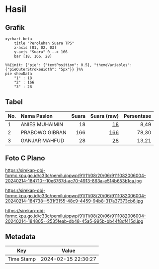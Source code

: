 # Hasil

## Grafik

```mermaid
xychart-beta
    title "Perolehan Suara TPS"
    x-axis [01, 02, 03]
    y-axis "Suara" 0 --> 166
    bar [18, 166, 28]
```

```mermaid
%%{init: {"pie": {"textPosition": 0.5}, "themeVariables": {"pieOuterStrokeWidth": "5px"}} }%%
pie showData
    "1" : 18
    "2" : 166
    "3" : 28
```

## Tabel

| No. | Nama Paslon    | Suara | Suara (raw) | Persentase |
|:--- |:-------------- | -----:| -----------:| ----------:|
| 1   | ANIES MUHAIMIN | 18    | [18][p-1]   | 8,49       |
| 2   | PRABOWO GIBRAN | 166   | [166][p-2]  | 78,30      |
| 3   | GANJAR MAHFUD  | 28    | [28][p-3]   | 13,21      |


[p-1]: https://github.com/gigit-pemilu/pemilu-2024-91-papua/blob/main/pilpres/hitung-suara/sub/91-papua/sub/11-keerom/sub/08-arso-barat/sub/2006-ifia-fia/sub/004-tps/sub/paslon-1.txt
[p-2]: https://github.com/gigit-pemilu/pemilu-2024-91-papua/blob/main/pilpres/hitung-suara/sub/91-papua/sub/11-keerom/sub/08-arso-barat/sub/2006-ifia-fia/sub/004-tps/sub/paslon-2.txt
[p-3]: https://github.com/gigit-pemilu/pemilu-2024-91-papua/blob/main/pilpres/hitung-suara/sub/91-papua/sub/11-keerom/sub/08-arso-barat/sub/2006-ifia-fia/sub/004-tps/sub/paslon-3.txt

## Foto C Plano

https://sirekap-obj-formc.kpu.go.id/c33c/pemilu/ppwp/91/11/08/20/06/9111082006004-20240214-184710--10e6767d-ac70-4913-863a-e514b653b1ca.jpg

https://sirekap-obj-formc.kpu.go.id/c33c/pemilu/ppwp/91/11/08/20/06/9111082006004-20240214-184738--531f3155-48c9-4459-94b8-317a37373cb6.jpg

https://sirekap-obj-formc.kpu.go.id/c33c/pemilu/ppwp/91/11/08/20/06/9111082006004-20240214-184805--2535feab-db48-45a5-995b-bb44f8df415d.jpg


## Metadata

| Key        | Value               |
| ---------- | ------------------- |
| Time Stamp | 2024-02-15 22:30:27 |



